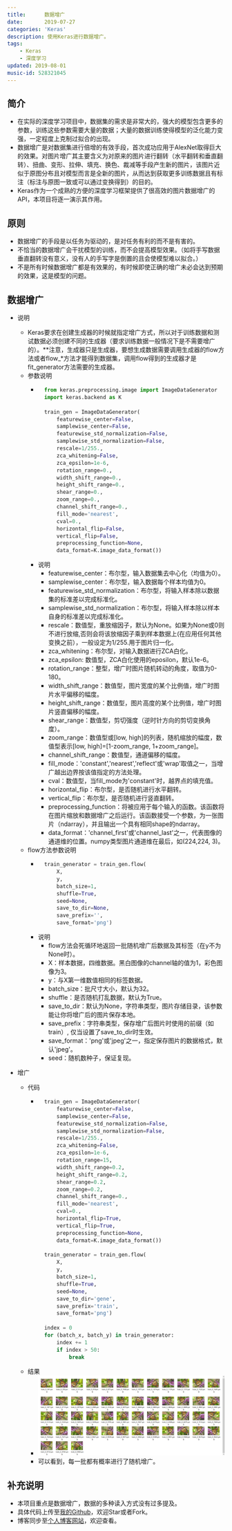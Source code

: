 ```yaml
---
title:      数据增广
date:       2019-07-27
categories: 'Keras'
description: 使用Keras进行数据增广。
tags:
    - Keras
    - 深度学习
updated: 2019-08-01
music-id: 528321045
---
```

## 简介
- 在实际的深度学习项目中，数据集的需求是非常大的，强大的模型包含更多的参数，训练这些参数需要大量的数据；大量的数据训练使得模型的泛化能力变强，一定程度上克制过拟合的出现。
- 数据增广是对数据集进行倍增的有效手段，首次成功应用于AlexNet取得巨大的效果。对图片增广其主要含义为对原来的图片进行翻转（水平翻转和垂直翻转）、扭曲、变形、拉伸、填充、换色、裁减等手段产生新的图片，该图片近似于原图分布且对模型而言是全新的图片，从而达到获取更多训练数据且有标注（标注与原图一致或可以通过变换得到）的目的。
- Keras作为一个成熟的方便的深度学习框架提供了很高效的图片数据增广的API，本项目将逐一演示其作用。


## 原则
- 数据增广的手段是以任务为驱动的，是对任务有利的而不是有害的。
- 不恰当的数据增广会干扰模型的训练，而不会提高模型效果。（如将手写数据垂直翻转没有意义，没有人的手写字是倒置的且会使模型难以拟合。）
- 不是所有时候数据增广都是有效果的，有时候即使正确的增广未必会达到预期的效果，这是模型的问题。


## 数据增广
- 说明
  - Keras要求在创建生成器的时候就指定增广方式，所以对于训练数据和测试数据必须创建不同的生成器（要求训练数据一般情况下是不需要增广的）。**注意，生成器只是生成器，要想生成数据需要调用生成器的flow方法或者flow_\*方法才能得到数据集，调用flow得到的生成器才是fit_generator方法需要的生成器。
  - 参数说明
    - ```python
        from keras.preprocessing.image import ImageDataGenerator
        import keras.backend as K

        train_gen = ImageDataGenerator(
            featurewise_center=False,
            samplewise_center=False,
            featurewise_std_normalization=False,
            samplewise_std_normalization=False,
            rescale=1/255.,
            zca_whitening=False,
            zca_epsilon=1e-6,
            rotation_range=0.,
            width_shift_range=0.,
            height_shift_range=0.,
            shear_range=0.,
            zoom_range=0.,
            channel_shift_range=0.,
            fill_mode='nearest',
            cval=0.,
            horizontal_flip=False,
            vertical_flip=False,
            preprocessing_function=None,
            data_format=K.image_data_format())
        ```
    - 说明
      - featurewise_center：布尔型，输入数据集去中心化（均值为0）。
      - samplewise_center：布尔型，输入数据每个样本均值为0。
      - featurewise_std_normalization：布尔型，将输入样本除以数据集的标准差以完成标准化。
      - samplewise_std_normalization：布尔型，将输入样本除以样本自身的标准差以完成标准化。
      - rescale：数值型，重放缩因子，默认为None。如果为None或0则不进行放缩,否则会将该放缩因子乘到样本数据上(在应用任何其他变换之前），一般设定为1/255.用于图片归一化。
      - zca_whitening：布尔型，对输入数据进行ZCA白化。
      - zca_epsilon: 数值型，ZCA白化使用的eposilon，默认1e-6。
      - rotation_range：整型，增广时图片随机转动的角度，取值为0-180。
      - width_shift_range：数值型，图片宽度的某个比例值，增广时图片水平偏移的幅度。
      - height_shift_range：数值型，图片高度的某个比例值，增广时图片竖直偏移的幅度。
      - shear_range：数值型，剪切强度（逆时针方向的剪切变换角度）。
      - zoom_range：数值型或[low, high]的列表，随机缩放的幅度，数值型表示[low, high]=[1-zoom_range, 1+zoom_range]。
      - channel_shift_range：数值型，通道偏移的幅度。
      - fill_mode：'constant','nearest','reflect'或'wrap'取值之一，当增广越出边界按该值指定的方法处理。
      - cval：数值型，当fill_mode为'constant'时，越界点的填充值。
      - horizontal_flip：布尔型，是否随机进行水平翻转。
      - vertical_flip：布尔型，是否随机进行竖直翻转。
      - preprocessing_function：将被应用于每个输入的函数。该函数将在图片缩放和数据增广之后运行。该函数接受一个参数，为一张图片（ndarray），并且输出一个具有相同shape的ndarray。
      - data_format：'channel_first'或'channel_last'之一，代表图像的通道维的位置。numpy类型图片通道维在最后，如(224,224, 3)。
  - flow方法参数说明
    - ```python
        train_generator = train_gen.flow(
            X,
            y, 
            batch_size=1, 
            shuffle=True, 
            seed=None, 
            save_to_dir=None, 
            save_prefix='', 
            save_format='png')
        ```
    - 说明
      - flow方法会死循环地返回一批随机增广后数据及其标签（在y不为None时）。
      - X：样本数据，四维数据。黑白图像的channel轴的值为1，彩色图像为3。
      - y：与X第一维数值相同的标签数据。
      - batch_size：批尺寸大小，默认为32。
      - shuffle：是否随机打乱数据，默认为True。
      - save_to_dir：默认为None，字符串类型，图片存储目录，该参数能让你将增广后的图片保存本地。
      - save_prefix：字符串类型，保存增广后图片时使用的前缀（如train）, 仅当设置了save_to_dir时生效。
      - save_format：'png'或'jpeg'之一，指定保存图片的数据格式，默认'jpeg'。
      - seed：随机数种子，保证复现。

- 增广
  - 代码
    - ```python
        train_gen = ImageDataGenerator(
            featurewise_center=False,
            samplewise_center=False,
            featurewise_std_normalization=False,
            samplewise_std_normalization=False,
            rescale=1/255.,
            zca_whitening=False,
            zca_epsilon=1e-6,
            rotation_range=15,
            width_shift_range=0.2,
            height_shift_range=0.2,
            shear_range=0.2,
            zoom_range=0.2,
            channel_shift_range=0.,
            fill_mode='nearest',
            cval=0.,
            horizontal_flip=True,
            vertical_flip=True,
            preprocessing_function=None,
            data_format=K.image_data_format())

        train_generator = train_gen.flow(
            X,
            y, 
            batch_size=1, 
            shuffle=True, 
            seed=None, 
            save_to_dir='gene', 
            save_prefix='train', 
            save_format='png')

        index = 0
        for (batch_x, batch_y) in train_generator:
            index += 1
            if index > 50:
                break
        ```
  - 结果
    - ![](/asset/2019-07-27/rst.png)
    - 可以看到，每一批都有概率进行了随机增广。


## 补充说明
- 本项目重点是数据增广，数据的多种读入方式没有过多提及。
- 具体代码上传至[我的Github](https://github.com/luanshiyinyang/Tutorial/tree/Keras/DataAugmentation)，欢迎Star或者Fork。
- 博客同步至[个人博客网站](https://luanshiyinyang.github.io/)，欢迎查看。